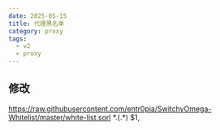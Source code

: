 ```yaml
---
date: 2025-05-15
title: 代理黑名单 
category: proxy
tags:
  - v2
  - proxy
---
```


## 修改 
https://raw.githubusercontent.com/entr0pia/SwitchyOmega-Whitelist/master/white-list.sorl
\*\.(.*)
$1,